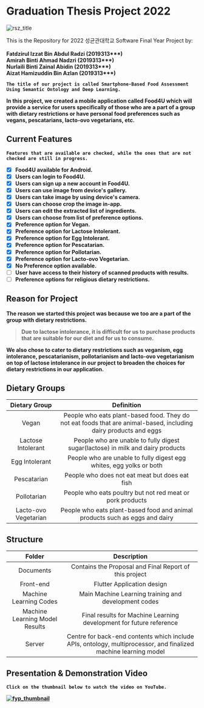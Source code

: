 <h1>Graduation Thesis Project 2022</h1>

![rsz_title](https://user-images.githubusercontent.com/97009898/200133005-3c72cc7a-4f9e-4ae7-9949-010e7e2acc90.png)

This is the Repository for 2022 성균관대학교 Software Final Year Project by:<br><br>
<b>Fatdzirul Izzat Bin Abdul Radzi<b> (2019313***) <br>
<b>Amirah Binti Ahmad Nadzri<b> (2019313***) <br>
<b>Nurlaili Binti Zainal Abidin<b> (2019313***) <br>
<b>Aizat Hamizuddin Bin Azlan<b> (2019313***)

    The title of our project is called Smartphone-Based Food Assessment Using Semantic Ontology and Deep Learning.
  
 In this project, we created a mobile application called **Food4U** which will provide a service for users specifically of those who are a part of a group with dietary restrictions or have personal food preferences such as vegans, pescatarians, lacto-ovo vegetarians, etc.

  
<h2>Current Features</h2>
  
    Features that are available are checked, while the ones that are not checked are still in progress.
  
- [x] Food4U available for Android.
- [x] Users can login to Food4U.
- [x] Users can sign up a new account in Food4U.
- [x] Users can use image from device's gallery.
- [x] Users can take image by using device's camera.
- [x] Users can choose crop the image in-app.
- [x] Users can edit the extracted list of ingredients.
- [x] Users can choose from list of preference options.
- [x] Preference option for Vegan.
- [x] Preference option for Lactose Intolerant.
- [x] Preference option for Egg Intolerant.
- [x] Preference option for Pescatarian.
- [x] Preference option for Pollotarian.
- [x] Preference option for Lacto-ovo Vegetarian.
- [x] No Preference option available.
- [ ] User have access to their history of scanned products with results.
- [ ] Preference options for religious dietary restrictions.

<h2>Reason for Project</h2>

The reason we started this project was because we too are a part of the group with dietary restrictions.
  
> Due to lactose intolerance, it is difficult for us to purchase products that are suitable for our diet and for us to consume.
  
We also chose to cater to dietary restrictions such as veganism, egg intolerance, pescatarianism, pollotarianism and lacto-ovo vegetarianism on top of lactose intolerance in our project to broaden the choices for dietary restrictions in our application.
  
<h2>Dietary Groups</h2>
  
| Dietary Group | Definition |
|  :---: |  :---: |
| Vegan  | People who eats plant-based food. They do not eat foods that are animal-based, including dairy products and eggs  |
| Lactose Intolerant  | People who are unable to fully digest sugar(lactose) in milk and dairy products  |
| Egg Intolerant  | People who are unable to fully digest egg whites, egg yolks or both  |
| Pescatarian  | People who does not eat meat but does eat fish  |
| Pollotarian  | People who eats poultry but not red meat or pork products  |
| Lacto-ovo Vegetarian  | People who eats plant-based food and animal products such as eggs and dairy  |

<h2>Structure</h2>

| Folder | Description |
|  :---: |  :---: |
| Documents  | Contains the Proposal and Final Report of this project  |
| Front-end  | Flutter Application design  |
| Machine Learning Codes  | Main Machine Learning training and development codes  |
| Machine Learning Model Results  | Final results for Machine Learning development for future reference  |
| Server  | Centre for back-end contents which include APIs, ontology, multiprocessor, and finalized machine learning model  |

<h2>Presentation & Demonstration Video </h2>

    Click on the thumbnail below to watch the video on YouTube.
  
[![fyp_thumbnail](https://user-images.githubusercontent.com/97009898/202474985-83df2668-8c3f-4fdc-b53f-942967f68593.jpg)](https://www.youtube.com/watch?v=ODjJHGjdtWk&t=1s)
